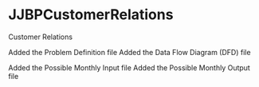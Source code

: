 # JJBPCustomerRelations
Customer Relations

Added the Problem Definition file 
Added the Data Flow Diagram (DFD) file

Added the Possible Monthly Input file 
Added the Possible Monthly Output file
